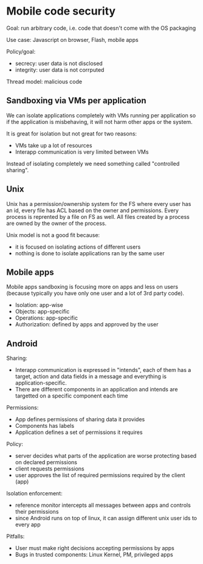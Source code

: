 # Mobile code security

Goal: run arbitrary code, i.e. code that doesn't come with the OS packaging

Use case: Javascript on browser, Flash, mobile apps

Policy/goal:
- secrecy: user data is not disclosed
- integrity: user data is not corrputed

Thread model: malicious code


## Sandboxing via VMs per application

We can isolate applications completely with VMs running per application so if
the application is misbehaving, it will not harm other apps or the system.

It is great for isolation but not great for two reasons:
- VMs take up a lot of resources
- Interapp communication is very limited between VMs

Instead of isolating completely we need something called "controlled
sharing".

## Unix

Unix has a permission/ownership system for the FS where every user has an id,
every file has ACL based on the owner and permissions. Every process is
reprented by a file on FS as well. All files created by a process are owned by
the owner of the process.

Unix model is not a good fit because:
- it is focused on isolating actions of different users
- nothing is done to isolate applications ran by the same user


## Mobile apps

Mobile apps sandboxing is focusing more on apps and less on users (because
typically you have only one user and a lot of 3rd party code).

- Isolation: app-wise
- Objects: app-specific
- Operations: app-specific
- Authorization: defined by apps and approved by the user

## Android

Sharing:
- Interapp communication is expressed in "intends", each of them has a
target, action and data fields in a message and everything is
application-specific.
- There are different components in an application and intends are
  targetted on a specific component each time

Permissions:
- App defines permissions of sharing data it provides
- Components has labels
- Application defines a set of permissions it requires

Policy:
- server decides what parts of the application are worse protecting based on
  declared permissions
- client requests permissions
- user approves the list of required permissions required by the client (app)

Isolation enforcement:
- reference monitor intercepts all messages between apps and controls their
  permissions
- since Android runs on top of linux, it can assign different unix user ids to
  every app

Pitfalls:
- User must make right decisions accepting permissions by apps
- Bugs in trusted components: Linux Kernel, PM, privileged apps

